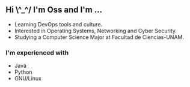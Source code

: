 ## Hi \\^_^/ I'm Oss and I'm ...

- Learning DevOps tools and culture.
- Interested in Operating Systems, Networking and Cyber Security.
- Studying a Computer Science Major at Facultad de Ciencias-UNAM.

### I'm experienced with
- Java 
- Python
- GNU/Linux 

<!--
**osrm17/osrm17** is a ✨ _special_ ✨ repository because its `README.md` (this file) appears on your GitHub profile.

Here are some ideas to get you started:

- 🔭 I’m currently working on ...
- 🌱 I’m currently learning ...
- 👯 I’m looking to collaborate on ...
- 🤔 I’m looking for help with ...
- 💬 Ask me about ...
- 📫 How to reach me: ...
- 😄 Pronouns: ...
- ⚡ Fun fact: ...
-->
